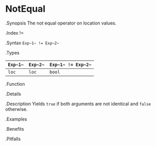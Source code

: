 # NotEqual

.Synopsis
The not equal operator on location values.

.Index
!=

.Syntax
`Exp~1~ != Exp~2~`

.Types

| `Exp~1~` | `Exp~2~` | `Exp~1~ != Exp~2~`  |
| --- | --- | --- |
| `loc`     |  `loc`    | `bool`                |


.Function

.Details

.Description
Yields `true` if both arguments are not identical and `false` otherwise.

.Examples

.Benefits

.Pitfalls

